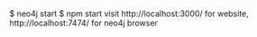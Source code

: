 $ neo4j start 
$ npm start
visit http://localhost:3000/ for website, http://localhost:7474/ for neo4j browser 

